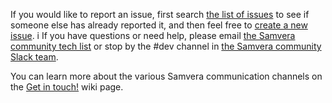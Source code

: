 If you would like to report an issue, first search [the list of issues](https://github.com/samvera/hydra-works/issues/) to see if someone else has already reported it, and then feel free to [create a new issue](https://github.com/samvera/hydra-works/issues/new).
i
If you have questions or need help, please email [the Samvera community tech list](https://groups.google.com/forum/#!forum/samvera-tech) or stop by the #dev channel in [the Samvera community Slack team](https://wiki.duraspace.org/pages/viewpage.action?pageId=87460391#Getintouch!-Slack).

You can learn more about the various Samvera communication channels on the [Get in touch!](https://wiki.duraspace.org/pages/viewpage.action?pageId=87460391) wiki page.
